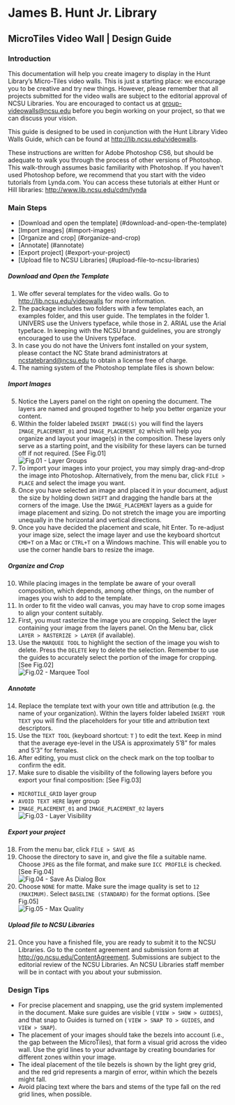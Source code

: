 # James B. Hunt Jr. Library
## MicroTiles Video Wall | Design Guide

### Introduction
This documentation will help you create imagery to display in the Hunt Library’s Micro-Tiles video walls. This is just a starting place: we encourage you to be creative and try new things. However, please remember that all projects submitted for the video walls are subject to the editorial approval of NCSU Libraries. You are encouraged to contact us at group-videowalls@ncsu.edu before you begin working on your project, so that we can discuss your vision.

This guide is designed to be used in conjunction with the Hunt Library Video Walls Guide, which can be found at http://lib.ncsu.edu/videowalls.

These instructions are written for Adobe Photoshop CS6, but should be adequate to walk you through the process of other versions of Photoshop. This walk-through assumes basic familiarity with Photoshop. If you haven’t used Photoshop before, we recommend that you start with the video tutorials from Lynda.com. You can access these tutorials at either Hunt or Hill libraries: http://www.lib.ncsu.edu/cdm/lynda 

### Main Steps
- [Download and open the template] (#download-and-open-the-template)
- [Import images] (#import-images)
- [Organize and crop] (#organize-and-crop)
- [Annotate] (#annotate)
- [Export project] (#export-your-project)
- [Upload file to NCSU Libraries] (#upload-file-to-ncsu-libraries)

##### Download and Open the Template
1. We offer several templates for the video walls. Go to http://lib.ncsu.edu/videowalls for more information.
2. The package includes two folders with a few templates each, an examples folder, and this user guide. The templates in the folder 1. UNIVERS use the Univers typeface, while those in 2. ARIAL use the Arial typeface. In keeping with the NCSU brand guidelines, you are strongly encouraged to use the Univers typeface.
3. In case you do not have the Univers font installed on your system, please contact the NC State brand administrators at ncstatebrand@ncsu.edu to obtain a license free of charge.
4. The naming system of the Photoshop template files is shown below:

##### Import Images
5. Notice the Layers panel on the right on opening the document. The layers are named and grouped together to help you better organize your content.
6. Within the folder labeled `INSERT IMAGE(S)` you will find the layers `IMAGE_PLACEMENT_01` and `IMAGE_PLACEMENT_02` which will help you organize and layout your image(s) in the composition. These layers only serve as a starting point, and the visibility for these layers can be turned off if not required. [See Fig.01] <br/>![Fig.01 - Layer Groups](https://cloud.githubusercontent.com/assets/8071730/10988431/245b3710-840a-11e5-916f-7e146d009991.png)<br/>
7. To import your images into your project, you may simply drag-and-drop the image into Photoshop. Alternatively, from the menu bar, click `FILE > PLACE` and select the image you want.
8. Once you have selected an image and placed it in your document, adjust the size by holding down `SHIFT` and dragging the handle bars at the corners of the image. Use the `IMAGE_PLACEMENT` layers as a guide for image placement and sizing. Do not stretch the image you are importing unequally in the horizontal and vertical directions.
9. Once you have decided the placement and scale, hit Enter. To re-adjust your image size, select the image layer and use the keyboard shortcut `CMD+T` on a Mac or `CTRL+T` on a Windows machine. This will enable you to use the corner handle bars to resize the image.

##### Organize and Crop
10. While placing images in the template be aware of your overall composition, which depends, among other things, on the number of images you wish to add to the template. 
11. In order to fit the video wall canvas, you may have to crop some images to align your content suitably.
12. First, you must rasterize the image you are cropping. Select the layer containing your image from the layers panel. On the Menu bar, click `LAYER > RASTERIZE > LAYER` (if available).
13. Use the `MARQUEE TOOL` to highlight the section of the image you wish to delete. Press the `DELETE` key to delete the selection. Remember to use the guides to accurately select the portion of the image for cropping. [See Fig.02] <br/>![Fig.02 - Marquee Tool](https://cloud.githubusercontent.com/assets/8071730/10988433/2461f712-840a-11e5-8d03-d98c0cbe277c.jpg)<br/>

##### Annotate
14. Replace the template text with your own title and attribution (e.g. the name of your organization). Within the layers folder labeled `INSERT YOUR TEXT` you will find the placeholders for your title and attribution text descriptors.
15. Use the `TEXT TOOL` (keyboard shortcut: `T` ) to edit the text. Keep in mind that the average eye-level in the USA is approximately 5’8” for males and 5’3” for females.
16. After editing, you must click on the check mark on the top toolbar to confirm the edit.
17. Make sure to disable the visibility of the following layers before you export your final composition: [See Fig.03]
  * `MICROTILE_GRID` layer group
  * `AVOID TEXT HERE` layer group
  * `IMAGE_PLACEMENT_01` and `IMAGE_PLACEMENT_02` layers <br/>![Fig.03 - Layer Visibility](https://cloud.githubusercontent.com/assets/8071730/10988432/245fde32-840a-11e5-8faa-6d59e949002b.jpg)<br/>

##### Export your project
18. From the menu bar, click `FILE > SAVE AS`
19. Choose the directory to save in, and give the file a suitable name. Choose `JPEG` as the file format, and make sure `ICC PROFILE` is checked. [See Fig.04] <br/>![Fig.04 - Save As Dialog Box](https://cloud.githubusercontent.com/assets/8071730/10988430/24543f78-840a-11e5-8449-969a039d298d.png)<br/>
20. Choose `NONE` for matte. Make sure the image quality is set to `12 (MAXIMUM)`. Select `BASELINE (STANDARD)` for the format options. [See Fig.05] <br/>![Fig.05 - Max Quality](https://cloud.githubusercontent.com/assets/8071730/10988429/2451efa2-840a-11e5-88da-a12abf15a738.png)<br/>

##### Upload file to NCSU Libraries
21. Once you have a finished file, you are ready to submit it to the NCSU Libraries. Go to the content agreement and submission form at http://go.ncsu.edu/ContentAgreement. Submissions are subject to the editorial review of the NCSU Libraries. An NCSU Libraries staff member will be in contact with you about your submission.

### Design Tips
- For precise placement and snapping, use the grid system implemented in the document. Make sure guides are visible ( `VIEW > SHOW > GUIDES`), and that snap to Guides is turned on ( `VIEW > SNAP TO > GUIDES`, and `VIEW > SNAP`).
- The placement of your images should take the bezels into account (i.e., the gap between the MicroTiles), that form a visual grid across the video wall. Use the grid lines to your advantage by creating boundaries for different zones within your image.
- The ideal placement of the tile bezels is shown by the light grey grid, and the red grid represents a margin of error, within which the bezels might fall. 
- Avoid placing text where the bars and stems of the type fall on the red grid lines, when possible.
